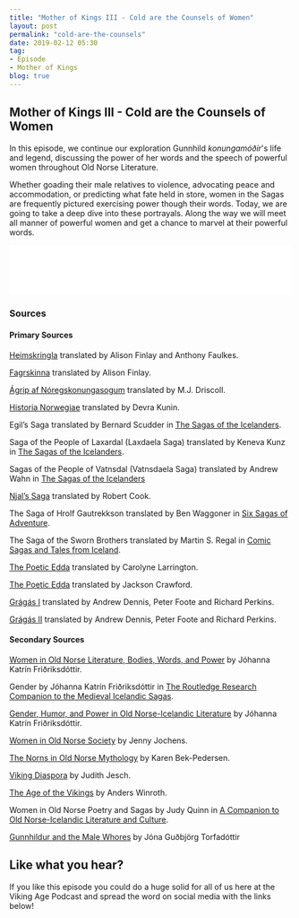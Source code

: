 ```yaml
---
title: "Mother of Kings III - Cold are the Counsels of Women"
layout: post
permalink: "cold-are-the-counsels"
date: 2019-02-12 05:30
tag:
- Episode
- Mother of Kings
blog: true
---
```


## Mother of Kings III - Cold are the Counsels of Women

In this episode, we continue our exploration Gunnhild _konungamóðir_'s life and legend, discussing the power of her words and the speech of powerful women throughout Old Norse Literature.

Whether goading their male relatives to violence, advocating peace and accommodation, or predicting what fate held in store, women in the Sagas are frequently pictured exercising power though their words. Today, we are going to take a deep dive into these portrayals. Along the way we will meet all manner of powerful women and get a chance to marvel at their powerful words.  

<iframe style="border: none" src="//html5-player.libsyn.com/embed/episode/id/8563271/height/90/theme/custom/thumbnail/yes/direction/backward/render-playlist/no/custom-color/87A93A/" height="90" width="100%" scrolling="no"  allowfullscreen webkitallowfullscreen mozallowfullscreen oallowfullscreen msallowfullscreen></iframe>

### Sources

#### Primary Sources

[Heimskringla](http://www.vsnrweb-publications.org.uk/Heimskringla%20I.pdf) translated by Alison Finlay and Anthony Faulkes.

[Fagrskinna](https://brill.com/view/title/8463) translated by Alison Finlay.

[Ágrip af Nóregskonungasogum](http://www.vsnrweb-publications.org.uk/Text%20Series/Agrip.pdf) translated by M.J. Driscoll.

[Historia Norwegiae](http://vsnrweb-publications.org.uk/Text%20Series/Historia&Passio.pdf) translated by Devra Kunin.

Egil’s Saga translated by Bernard Scudder in [The Sagas of the Icelanders](https://www.amazon.com/Sagas-Icelanders-Penguin-Classics-Deluxe/dp/0141000031).

Saga of the People of Laxardal (Laxdaela Saga) translated by Keneva Kunz in   [The Sagas of the Icelanders](https://www.amazon.com/Sagas-Icelanders-Penguin-Classics-Deluxe/dp/0141000031).

Sagas of the People of Vatnsdal (Vatnsdaela Saga) translated by Andrew Wahn in [The Sagas of the Icelanders](https://www.amazon.com/Sagas-Icelanders-Penguin-Classics-Deluxe/dp/0141000031)

[Njal’s Saga](https://www.amazon.com/Penguin-Classics-Leifur-Eiricksson-2001-12-06/dp/B0182Q3SWU/ref=sr_1_9?s=books&ie=UTF8&qid=1547049314&sr=1-9&keywords=Njal%27s+Saga) translated by Robert Cook.

The Saga of Hrolf Gautrekkson translated by Ben Waggoner in [Six Sagas of Adventure](https://www.amazon.com/Six-Sagas-Adventure-Ben-Waggoner/dp/1941136044).

 The Saga of the Sworn Brothers translated by Martin S. Regal in [Comic Sagas and Tales from Iceland](https://www.amazon.com/Comic-Sagas-Iceland-Penguin-Classics/dp/0140447741).

[The Poetic Edda](https://www.amazon.com/Poetic-Edda-Oxford-Worlds-Classics/dp/0199675341/ref=sr_1_4?s=books&ie=UTF8&qid=1547049354&sr=1-4&keywords=Poetic+Edda) translated by Carolyne Larrington.  

[The Poetic Edda](https://www.amazon.com/Poetic-Edda-Stories-Hackett-Classics/dp/1624663567/ref=sr_1_1?s=books&ie=UTF8&qid=1547049354&sr=1-1&keywords=Poetic+Edda) translated by Jackson Crawford.

[Grágás I](https://books.google.com/books/about/Laws_of_Early_Iceland.html?id=VuZa8S9yOf4C) translated by Andrew Dennis, Peter Foote and Richard Perkins.

[Grágás II](https://books.google.com/books/about/Laws_of_Early_Iceland.html?id=-KKDKPZ0xzIC) translated by Andrew Dennis, Peter Foote and Richard Perkins.


#### Secondary Sources

[Women in Old Norse Literature, Bodies, Words, and Power](https://www.amazon.com/Women-Old-Norse-Literature-Bodies/dp/0230120423) by Jóhanna Katrín Friðriksdóttir.

Gender by Jóhanna Katrín Friðriksdóttir in [The Routledge Research Companion to the Medieval Icelandic Sagas](https://www.amazon.com/Routledge-Research-Companion-Medieval-Icelandic/dp/1472433300).

[Gender, Humor, and Power in Old Norse-Icelandic Literature](https://www.researchgate.net/publication/289488388_Gender_Humor_and_Power_in_Old_Norse-Icelandic_Literature) by Jóhanna Katrín Friðriksdóttir.

[Women in Old Norse Society](https://www.amazon.com/Women-Norse-Society-Jenny-Jochens/dp/0801485207) by Jenny Jochens.

[The Norns in Old Norse Mythology](https://www.amazon.com/Norns-Old-Norse-Mythology/dp/178046035X) by Karen Bek-Pedersen.

[Viking Diaspora](https://www.amazon.com/Viking-Diaspora-Medieval-World/dp/1138020796) by Judith Jesch.  

[The Age of the Vikings](https://www.amazon.com/Age-Vikings-Anders-Winroth/dp/0691169292) by Anders Winroth.  

Women in Old Norse Poetry and Sagas by Judy Quinn in [A Companion to Old Norse-Icelandic Literature and Culture](https://www.amazon.com/Companion-Old-Norse-Icelandic-Literature-Culture/dp/1405163674).

[Gunnhildur and the Male Whores](https://publikationen.uni-tuebingen.de/xmlui/handle/10900/46213) by Jóna Guðbjörg Torfadóttir


## Like what you hear?
If you like this episode you could do a huge solid for all of us here at the Viking Age Podcast and spread the word on social media with the links below!
